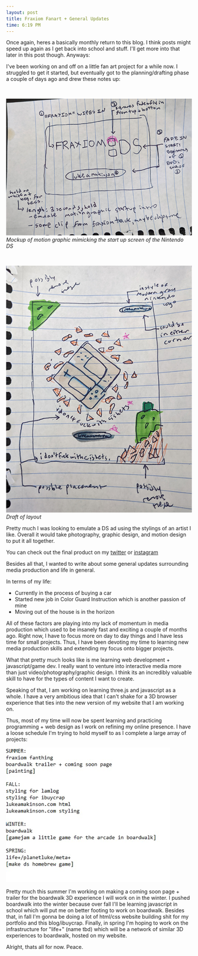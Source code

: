 ```yaml
---
layout: post
title: Fraxiom Fanart + General Updates
time: 6:19 PM
---
```


Once again, heres a basically monthly return to this blog. I think posts might speed up again as I get back into school and stuff. I'll get more into that later in this post though. Anyways:

I've been working on and off on a little fan art project for a while now. I struggled to get it started, but eventually got to the planning/drafting phase a couple of days ago and drew these notes up:

<br>

![fraxds](/assets/img/lamlog/fraxds.jpg)
<i>Mockup of motion graphic mimicking the start up screen of the Nintendo DS</i>

<br>

![fraxmock](/assets/img/lamlog/fraxmock.jpg)  
<i>Draft of layout</i>

Pretty much I was looking to emulate a DS ad using the stylings of an artist I like. Overall it would take photography, graphic design, and motion design to put it all together.  

You can check out the final product on my <a href="https://www.twitter.com/lukeamakinson">twitter</a> or <a href="https://www.instagram.com/lukeamakinson">instagram</a>  

Besides all that, I wanted to write about some general updates surrounding media production and life in general.  

In terms of my life:
- Currently in the process of buying a car
- Started new job in Color Guard Instruction which is another passion of mine
- Moving out of the house is in the horizon  

All of these factors are playing into my lack of momentum in media production which used to be insanely fast and exciting a couple of months ago. Right now, I have to focus more on day to day things and I have less time for small projects. Thus, I have been devoting my time to learning new media production skills and extending my focus onto bigger projects.  

What that pretty much looks like is me learning web development + javascript/game dev. I really want to venture into interactive media more than just video/photography/graphic design. I think its an incredibly valuable skill to have for the types of content I want to create.  

Speaking of that, I am working on learning three.js and javascript as a whole. I have a very ambitious idea that I can't shake for a 3D browser experience that ties into the new version of my website that I am working on.  

Thus, most of my time will now be spent learning and practicing programming + web design as I work on refining my online presence. I have a loose schedule I'm trying to hold myself to as I complete a large array of projects:

![todoyear](/assets/img/lamlog/todoyear.jpg)  

Pretty much this summer I'm working on making a coming soon page + trailer for the boardwalk 3D experience I will work on in the winter. I pushed boardwalk into the winter because over fall I'll be learning javascript in school which will put me on better footing to work on boardwalk. Besides that, in fall I'm gonna be doing a lot of html/css website building shit for my portfolio and this blog/ibuycrap. Finally, in spring I'm hoping to work on the infrastructure for "life+" (name tbd) which will be a network of similar 3D experiences to boardwalk, hosted on my website.  

Alright, thats all for now. Peace.
